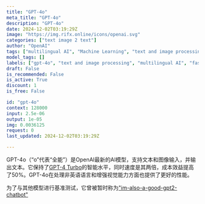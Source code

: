 ```yaml
---
title: "GPT-4o"
meta_title: "GPT-4o"
description: "GPT-4o"
date: 2024-12-02T03:19:29Z
image: "https://img.rifx.online/icons/openai.svg"
categories: ["text image 2 text"]
author: "OpenAI"
tags: ["multilingual AI", "Machine Learning", "text and image processing", "Natural Language Processing", "Programming", "Technology", "gpt-4o", "cost-effective AI", "Computer Vision", "fast AI model", "OpenAI"]
model_tags: []
labels: ["gpt-4o", "text and image processing", "multilingual AI", "fast AI model", "cost-effective AI"]
draft: False
is_recommended: False
is_active: True
discount: 1
is_free: False

id: "gpt-4o"
context: 128000
input: 2.5e-06
output: 1e-05
img: 0.0036125
request: 0
last_updated: 2024-12-02T03:19:29Z

---
```


GPT-4o（“o”代表“全能”）是OpenAI最新的AI模型，支持文本和图像输入，并输出文本。它保持了[GPT-4 Turbo](/openai/gpt-4-turbo)的智能水平，同时速度是其两倍，成本效益提高了50%。GPT-4o在处理非英语语言和增强视觉能力方面也提供了更好的性能。

为了与其他模型进行基准测试，它曾被暂时称为["im-also-a-good-gpt2-chatbot"](https://twitter.com/LiamFedus/status/1790064963966370209)

